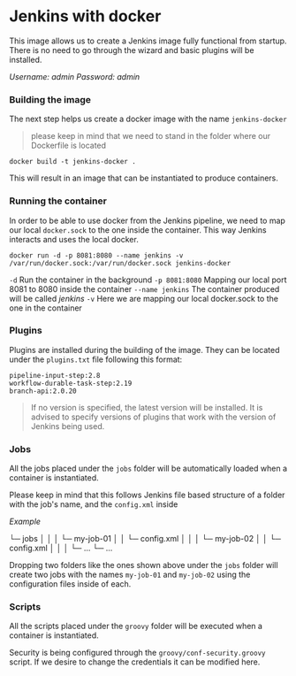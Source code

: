 # Jenkins with docker

This image allows us to create a Jenkins image fully functional from startup. There is no need to go through the wizard and basic plugins will be installed.

*Username:* _admin_
*Password:* _admin_

### Building the image

The next step helps us create a docker image with the name `jenkins-docker`

> please keep in mind that we need to stand in the folder where our Dockerfile is located

`docker build -t jenkins-docker .`

This will result in an image that can be instantiated to produce containers.

### Running the container

In order to be able to use docker from the Jenkins pipeline, we need to map our local `docker.sock` to the one inside the container. This way Jenkins interacts and uses the local docker.

`docker run -d -p 8081:8080 --name jenkins -v /var/run/docker.sock:/var/run/docker.sock jenkins-docker`

`-d` Run the container in the background
`-p 8081:8080` Mapping our local port 8081 to 8080 inside the container
`--name jenkins` The container produced will be called *jenkins*
`-v` Here we are mapping our local docker.sock to the one in the container

### Plugins

Plugins are installed during the building of the image. They can be located under the `plugins.txt` file following this format:

```
pipeline-input-step:2.8
workflow-durable-task-step:2.19
branch-api:2.0.20
```

> If no version is specified, the latest version will be installed. It is advised to specify versions of plugins that work with the version of Jenkins being used.

### Jobs

All the jobs placed under the `jobs` folder will be automatically loaded when a container is instantiated.

Please keep in mind that this follows Jenkins file based structure of a folder with the job's name, and the `config.xml` inside

*Example*

└─ jobs
│ │
│ └─ my-job-01
│ │ └─ config.xml
│ │
│ └─ my-job-02
│ │ └─ config.xml
│ │
│ └─ ...
└─ ...

Dropping two folders like the ones shown above under the `jobs` folder will create two jobs with the names `my-job-01` and `my-job-02` using the configuration files inside of each.

### Scripts

All the scripts placed under the `groovy` folder will be executed when a container is instantiated.

Security is being configured through the `groovy/conf-security.groovy` script. If we desire to change the credentials it can be modified here.
